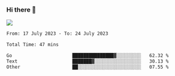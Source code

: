 ### Hi there 👋️

![](https://komarev.com/ghpvc/?username=Loner1024)

<!--START_SECTION:waka-->

```txt
From: 17 July 2023 - To: 24 July 2023

Total Time: 47 mins

Go                      ███████████████▓░░░░░░░░░   62.32 %
Text                    ███████▓░░░░░░░░░░░░░░░░░   30.13 %
Other                   ██░░░░░░░░░░░░░░░░░░░░░░░   07.55 %
```

<!--END_SECTION:waka-->



